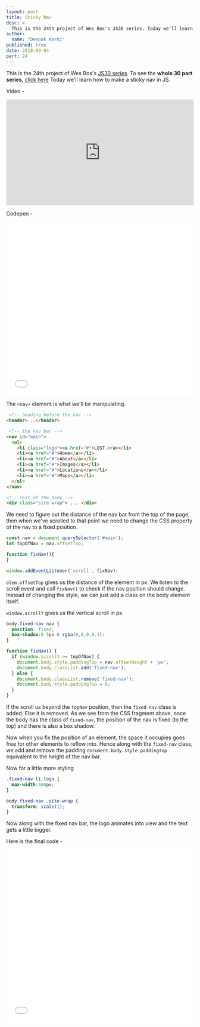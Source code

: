 ```yaml
---
layout: post
title: Sticky Nav
desc: >
  This is the 24th project of Wes Bos's JS30 series. Today we'll learn how to make a sticky nav in JS.
author:
  name: "Deepak Karki"
published: true
date: 2018-09-04
part: 24
---
```



This is the 24th project of Wes Bos's [JS30 series](https://javascript30.com/friend/DISCOVERDEV). To see the **whole 30 part series**, [click here](../)
Today we'll learn how to make a sticky nav in JS.

Video -

<style>.embed-container { position: relative; padding-bottom: 56.25%; height: 0; overflow: hidden; max-width: 100%; } .embed-container iframe, .embed-container object, .embed-container embed { position: absolute; top: 0; left: 0; width: 100%; height: 100%; }</style><div class='embed-container'><iframe src='https://www.youtube.com/embed/5FLOBCGH3_U' frameborder='0' allowfullscreen></iframe></div>

Codepen -

<iframe height='465' scrolling='no' title='JS30-24-stickyNav-a' src='//codepen.io/deepakkarki/embed/YvJQGo/?height=265&theme-id=dark&default-tab=html,result&embed-version=2' frameborder='no' allowtransparency='true' allowfullscreen='true' style='width: 100%;'>See the Pen <a href='https://codepen.io/deepakkarki/pen/YvJQGo/'>JS30-24-stickyNav-a</a> by Deepak Karki (<a href='https://codepen.io/deepakkarki'>@deepakkarki</a>) on <a href='https://codepen.io'>CodePen</a>.
</iframe>

The `<nav>` element is what we'll be manipulating.

```html
 <!-- heading before the nav -->
<header>...</header>

 <!-- the nav bar -->
<nav id="main">
  <ul>
    <li class="logo"><a href="#">LOST.</a></li>
    <li><a href="#">Home</a></li>
    <li><a href="#">About</a></li>
    <li><a href="#">Images</a></li>
    <li><a href="#">Locations</a></li>
    <li><a href="#">Maps</a></li>
  </ul>
</nav>

<!-- rest of the body -->
<div class="site-wrap"> ... </div>
```

We need to figure out the distance of the nav bar from the top of the page, then when we've scrolled to that point we need to change the CSS property of the nav to a fixed position.

```js
const nav = document.querySelector('#main');
let topOfNav = nav.offsetTop;

function fixNav(){
}

window.addEventListener('scroll', fixNav);
```

`elem.offsetTop` gives us the distance of the element in px. We listen to the scroll event and call `fixNav()` to check if the nav position should change. Instead of changing the style, we can just add a class on the body element itself. 

`window.scrollY` gives us the vertical scroll in px.

```css
body.fixed-nav nav {
  position: fixed;
  box-shadow:0 5px 0 rgba(0,0,0,0.1);
}
```

```js
function fixNav() {
  if (window.scrollY >= topOfNav) {
    document.body.style.paddingTop = nav.offsetHeight + 'px';
    document.body.classList.add('fixed-nav');
  } else {
    document.body.classList.remove('fixed-nav');
    document.body.style.paddingTop = 0;
  }
}
```

If the scroll us beyond the `topNav` position, then the `fixed-nav` class is added. Else it is removed. As we see from the CSS fragment above, once the body has the class of `fixed-nav`, the position of the nav is fixed (to the top) and there is also a box shadow.

Now when you fix the position of an element, the space it occupies goes free for other elements to reflow into. Hence along with the `fixed-nav` class, we add and remove the padding `document.body.style.paddingTop` equivalent to the height of the nav bar.

Now for a little more styling 

```css
.fixed-nav li.logo {
  max-width:500px;
}

body.fixed-nav .site-wrap {
  transform: scale(1);
}
```

Now along with the fixed nav bar, the logo animates into view and the text gets a little bigger.

Here is the final code -

<iframe height='462' scrolling='no' title='JS30-24-stickyNav-b' src='//codepen.io/deepakkarki/embed/aKRypz/?height=442&theme-id=dark&default-tab=js,result&embed-version=2' frameborder='no' allowtransparency='true' allowfullscreen='true' style='width: 100%;'>See the Pen <a href='https://codepen.io/deepakkarki/pen/aKRypz/'>JS30-24-stickyNav-b</a> by Deepak Karki (<a href='https://codepen.io/deepakkarki'>@deepakkarki</a>) on <a href='https://codepen.io'>CodePen</a>.
</iframe>